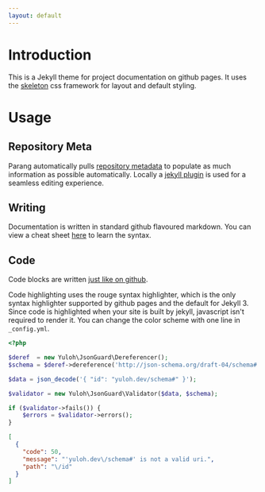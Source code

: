 ```yaml
---
layout: default
---
```


# Introduction

This is a Jekyll theme for project documentation on github pages.  It uses the [skeleton](getskeleton.com) css framework for layout and default styling.

# Usage

## Repository Meta

Parang automatically pulls [repository metadata](https://help.github.com/articles/repository-metadata-on-github-pages/) to populate as much information as possible automatically.  Locally a [jekyll plugin](https://github.com/jekyll/github-metadata) is used for a seamless editing experience.

## Writing

Documentation is written in standard github flavoured markdown.  You can view a cheat sheet [here](https://help.github.com/articles/basic-writing-and-formatting-syntax/)  to learn the syntax.

## Code

Code blocks are written [just like on github](https://help.github.com/articles/creating-and-highlighting-code-blocks/).

Code highlighting uses the rouge syntax highlighter, which is the only syntax highlighter supported by github pages and the default for Jekyll 3.  Since code is highlighted when your site is built by jekyll, javascript isn't required to render it.  You can change the color scheme with one line in `_config.yml`.

```php
<?php

$deref  = new Yuloh\JsonGuard\Dereferencer();
$schema = $deref->dereference('http://json-schema.org/draft-04/schema#');

$data = json_decode('{ "id": "yuloh.dev/schema#" }');

$validator = new Yuloh\JsonGuard\Validator($data, $schema);

if ($validator->fails()) {
    $errors = $validator->errors();
}
```

```json
[
  {
    "code": 50,
    "message": "'yuloh.dev\/schema#' is not a valid uri.",
    "path": "\/id"
  }
]
```
